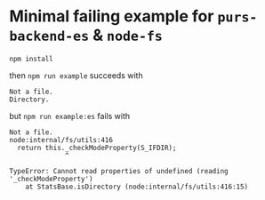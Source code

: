 # Minimal failing example for `purs-backend-es` & `node-fs`

```shell
npm install
```

then `npm run example` succeeds with

```
Not a file.
Directory.
```

but `npm run example:es` fails with

```
Not a file.
node:internal/fs/utils:416
  return this._checkModeProperty(S_IFDIR);
              ^

TypeError: Cannot read properties of undefined (reading '_checkModeProperty')
    at StatsBase.isDirectory (node:internal/fs/utils:416:15)
```
